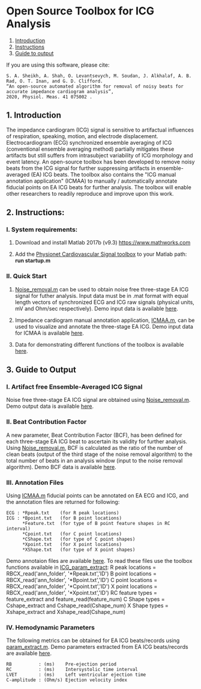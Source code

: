 # Open Source Toolbox for ICG Analysis

1. [Introduction](#intro)
2. [Instructions](#fullinst) 
3. [Guide to output](#output) 

If you are using this software, please cite:
```
S. A. Sheikh, A. Shah, O. Levantsevych, M. Soudan, J. Alkhalaf, A. B. Rad, O. T. Inan, and G. D. Clifford.
“An open-source automated algorithm for removal of noisy beats for accurate impedance cardiogram analysis”, 
2020, Physiol. Meas. 41 075002 .
```   

<a name="intro"></a>
## 1. Introduction
The impedance cardiogram (ICG) signal is sensitive to artifactual influences of respiration, speaking, motion, and electrode displacement.  Electrocardiogram  (ECG)  synchronized  ensemble averaging of ICG (conventional  ensemble averaging method) partially mitigates these artifacts but still suffers from intrasubject variability of ICG morphology and event latency. An open-source toolbox has been developed to remove noisy beats from the ICG signal for further suppressing artifacts in ensemble-averaged (EA) ICG beats. The toolbox also contains the "ICG manual annotation application" (ICMAA) to manually / automatically annotate fiducial points on EA ICG beats for further analysis. The toolbox will enable other researchers to readily reproduce and improve upon this work. 


<a name="fullinst"></a>
## 2. Instructions: 
### I. System requirements:
   
1)  Download and install Matlab 2017b (v9.3) https://www.mathworks.com

2)  Add the [Physionet Cardiovascular Signal toolbox](https://github.com/cliffordlab/PhysioNet-Cardiovascular-Signal-Toolbox) to your Matlab path: **run startup.m**
    
### II. Quick Start

1)  [Noise_removal.m](https://github.com/cliffordlab/ICG_OSToolbox/tree/master/ICG_Noise_Removal) can be used to obtain noise free three-stage EA ICG signal for futher analysis. Input data must be in .mat format with equal length vectors of synchronized ECG and ICG raw signals (physical units, mV and Ohm/sec respectively). Demo input data is available [here](https://github.com/cliffordlab/ICG_OSToolbox/tree/master/ICG_ECG_Demo_Data/ECG_ICG_Data).

2) Impedance cardiogram manual annotation application, [ICMAA.m](https://github.com/cliffordlab/ICG_OSToolbox/tree/master/ICG_Annotation#impedance-cardiogram-manual-annotation-application-icmaa), can be used to visualize and annotate the three-stage EA ICG. Demo input data for ICMAA is available [here](https://github.com/cliffordlab/ICG_OSToolbox/tree/master/ICG_ECG_Demo_Data/Ensemble_Averaged_ECG_ICG).

3) Data for demonstrating different functions of the toolbox is available [here](https://github.com/cliffordlab/ICG_OSToolbox/tree/master/ICG_ECG_Demo_Data).

<a name="output"></a>
## 3. Guide to Output

### I. Artifact free Ensemble-Averaged ICG Signal
Noise free three-stage EA ICG signal are obtained using [Noise_removal.m](https://github.com/cliffordlab/ICG_OSToolbox/tree/master/ICG_Noise_Removal). Demo output data is available [here](https://github.com/cliffordlab/ICG_OSToolbox/tree/master/ICG_ECG_Demo_Data/Ensemble_Averaged_ECG_ICG).

### II. Beat Contribution Factor
A new parameter, Beat Contribution Factor (BCF), has been defined for each three-stage EA ICG beat to ascertain its validity for further analysis. Using [Noise_removal.m](https://github.com/cliffordlab/ICG_OSToolbox/tree/master/ICG_Noise_Removal), BCF is calculated as the ratio of the number of clean beats (output of the third stage of the noise removal algorithm) to the total number of beats in an analysis window (input to the noise removal algorithm). Demo BCF data is available [here](https://github.com/cliffordlab/ICG_OSToolbox/tree/master/ICG_ECG_Demo_Data/Ensemble_Averaged_ECG_ICG).

### III. Annotation Files
Using [ICMAA.m](https://github.com/cliffordlab/ICG_OSToolbox/tree/master/ICG_Annotation#impedance-cardiogram-manual-annotation-application-icmaa) fiducial points can be annotated on EA ECG and ICG, and the annotation files are returned for following:  

    ECG : *Rpeak.txt    (for R peak locations)
    ICG : *Bpoint.txt   (for B point locations)
          *Feature.txt  (for type of B point feature shapes in RC interval)
          *Cpoint.txt   (for C point locations)
          *CShape.txt   (for type of C point shapes)
          *Xpoint.txt   (for X point locations)
          *XShape.txt   (for type of X point shapes)
          

Demo annotaion files are available [here](https://github.com/cliffordlab/ICG_OSToolbox/tree/master/ICG_ECG_Demo_Data/Sample_Annotations_by_ICMAA). To read these files use the toolbox functions available in [ICG_param_extract](https://github.com/cliffordlab/ICG_OSToolbox/tree/master/ICG_param_extract):
    R peak locations = RBCX_read('ann_folder', '*Rpeak.txt','ID')
    B point locations = RBCX_read('ann_folder', '*Bpoint.txt','ID')
    C point locations = RBCX_read('ann_folder', '*Cpoint.txt','ID')
    X point locations = RBCX_read('ann_folder', '*Xpoint.txt','ID')
    RC feature types = feature_extract and feature_read(feature_num)
    C Shape types =   Cshape_extract and Cshape_read(Cshape_num)
    X Shape types =   Xshape_extract and Xshape_read(Cshape_num)
    

### IV. Hemodynamic Parameters 
The following metrics can be obtained for EA ICG beats/records using [param_extract.m](https://github.com/cliffordlab/ICG_OSToolbox/blob/master/ICG_param_extract). Demo parameters extracted from EA ICG beats/records are available [here](https://github.com/cliffordlab/ICG_OSToolbox/tree/master/ICG_ECG_Demo_Data/Sample_Parameters_Extracted).

    RB          : (ms)    Pre-ejection period
    RC          : (ms)    Intersystolic time interval
    LVET        : (ms)    Left ventricular ejection time
    C-amplitude : (Ohm/s) Ejection velocity index
 

